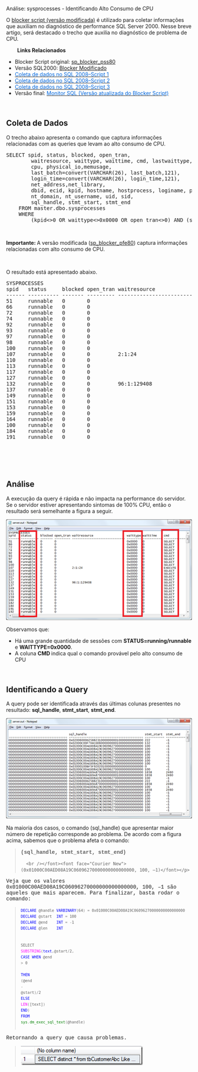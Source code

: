 <a link='https://blogs.msdn.microsoft.com/fcatae/2010/11/01/anlise-sysprocesses-identificando-alto-consumo-de-cpu/'>Análise: sysprocesses - Identificando Alto Consumo de CPU</a>
<p>O <a href="http://blogs.msdn.com/b/fcatae/archive/2010/10/07/lab-sql-blocker-script-2000-performance-lock-e-bloqueios.aspx" target="_blank">blocker script (versão modificada)</a> é utilizado para coletar informações que auxiliam no diagnóstico de performance SQL Server 2000. Nesse breve artigo, será destacado o trecho que auxilia no diagnóstico de problema de CPU.</p>  <p style="padding-left: 30px"><strong>Links Relacionados</strong></p>  <ul>   <li>Blocker Script original: <a href="http://support.microsoft.com/kb/271509/en-us">sp_blocker_pss80</a> </li>    <li>Versão SQL2000: <a href="http://blogs.msdn.com/b/fcatae/archive/2010/10/07/lab-sql-blocker-script-2000-performance-lock-e-bloqueios.aspx">Blocker Modificado</a> </li>    <li><a href="http://blogs.msdn.com/b/fcatae/archive/2010/10/12/coleta-de-dados-no-sql-2008-script-1.aspx"><span style="color: #0066dd">Coleta de dados no SQL 2008–Script 1</span></a>&#160; </li>    <li><a href="http://blogs.msdn.com/b/fcatae/archive/2010/10/12/coleta-de-dados-no-sql-2008-script-2.aspx"><span style="color: #0066dd">Coleta de dados no SQL 2008–Script 2</span></a> </li>    <li><a href="http://blogs.msdn.com/b/fcatae/archive/2010/10/12/coleta-de-dados-no-sql-2008-script-3.aspx"><span style="color: #0066dd">Coleta de dados no SQL 2008–Script 3</span></a> </li>    <li>Versão final: <a href="http://blogs.msdn.com/b/fcatae/p/monitorsql.aspx"><span style="color: #0066dd">Monitor SQL (Versão atualizada do Blocker Script)</span></a> </li> </ul>  <p>&#160;</p>  <h2>Coleta de Dados</h2>  <p>O trecho abaixo apresenta o comando que captura informações relacionadas com as queries que levam ao alto consumo de CPU.</p>  <div id="codeSnippetWrapper">   <pre id="codeSnippet">SELECT spid, status, blocked, open_tran, 
        waitresource, waittype, waittime, cmd, lastwaittype, 
        cpu, physical_io,memusage, 
        last_batch=convert(VARCHAR(26), last_batch,121),
        login_time=convert(VARCHAR(26), login_time,121),
        net_address,net_library, 
        dbid, ecid, kpid, hostname, hostprocess, loginame, program_name, 
        nt_domain, nt_username, uid, sid,
        sql_handle, stmt_start, stmt_end
    FROM master.dbo.sysprocesses
    WHERE 
        (kpid&lt;&gt;0 OR waittype&lt;&gt;0x0000 OR open_tran&lt;&gt;0) AND (spid&gt;50)</pre>

  <br /></div>

<p><strong>Importante: </strong>A versão modificada (<a href="http://blogs.msdn.com/b/fcatae/archive/2010/10/07/lab-sql-blocker-script-2000-performance-lock-e-bloqueios.aspx" target="_blank">sp_blocker_pfe80</a>) captura informações relacionadas com alto consumo de CPU. </p>

<p>&#160;</p>

<p>O resultado está apresentado abaixo.</p>

<div id="codeSnippetWrapper">
  <pre id="codeSnippet">SYSPROCESSES
spid   status     blocked open_tran waitresource                   waittype waittime    cmd              lastwaittype                     cpu         physical_io          memusage    last_batch                 login_time                 net_address  net_library  dbid   ecid   kpid   hostname                         hostprocess loginame                         program_name                                                     nt_domain                        nt_username                      uid    sid                                                                                                                                                                            sql_handle                                 stmt_start  stmt_end
------ ---------- ------- --------- ------------------------------ -------- ----------- ---------------- -------------------------------- ----------- -------------------- ----------- -------------------------- -------------------------- ------------ ------------ ------ ------ ------ -------------------------------- ----------- -------------------------------- ---------------------------------------------------------------- -------------------------------- -------------------------------- ------ ------------------------------------------------------------------------------------------------------------------------------------------------------------------------------ ------------------------------------------ ----------- -----------
51     runnable   0       0                                        0x0000   0           SELECT           WRITELOG                         2046        0                    9           2010-10-13 14:06:27.473    2010-10-13 14:04:08.960    0050569B1E32 TCP/IP       96     0      2856   SRVWEB101                        0           USRAL10                          .Net SqlClient Data Provider                                                                                                       5      0xD394CAAPA4BD0F42A373538079910EBC00000000000000000000000000000000000000000000000000000000000000000000000000000000000000000000000000000000000000000000000000000000000000000000 0x02006000D2588231000000000100000000000000 222         -1
66     runnable   0       0                                        0x0000   0           SELECT                                            144853      14                   8           2010-10-13 14:06:38.083    2010-10-13 12:12:16.693    821BAAD44ACD TCP/IP       30     0      2720   SRVWAP5101                       0           USRWEBA                          .Net SqlClient Data Provider                                                                                                       0      0x6124CCFC79E7224492F77DCBP9512B2700000000000000000000000000000000000000000000000000000000000000000000000000000000000000000000000000000000000000000000000000000000000000000000 0x02000C00F704CD06000000000100000000000000 132         -1
72     runnable   0       0                                        0x0000   0           SELECT                                            3796        0                    15          2010-10-13 14:06:AP.583    2010-10-13 14:02:58.747    00145E7B6D34 TCP/IP       30     0      3584   SRVWAP5101                       19500       USRWEBA                          Internet Information Services                                                                                                      0      0x6124CCFC79E7224492F77DCBP9512B2700000000000000000000000000000000000000000000000000000000000000000000000000000000000000000000000000000000000000000000000000000000000000000000 0x01000C00AED08A19C06096270000000000000000 100         -1
74     runnable   0       0                                        0x0000   0           SELECT                                            10608       0                    14          2010-10-13 14:06:19.740    2010-10-13 13:56:22.163    00145E7B149A TCP/IP       30     0      8004   SRVWAP6102                       45200       USRWEBA                          Internet Information Services                                                                                                      0      0x6124CCFC79E7224492F77DCBP9512B2700000000000000000000000000000000000000000000000000000000000000000000000000000000000000000000000000000000000000000000000000000000000000000000 0x01000C00AED08A19C06096270000000000000000 100         -1
92     runnable   0       0                                        0x0000   0           SELECT                                            4343        0                    15          2010-10-13 14:06:27.300    2010-10-13 14:01:43.840    00145E7B6C82 TCP/IP       30     0      2484   SRVWAP7101                       2916        USRWEBA                          Internet Information Services                                                                                                      0      0x6124CCFC79E7224492F77DCBP9512B2700000000000000000000000000000000000000000000000000000000000000000000000000000000000000000000000000000000000000000000000000000000000000000000 0x01000C00AED08A19C06096270000000000000000 100         -1
93     runnable   0       0                                        0x0000   0           SELECT                                            6501        0                    15          2010-10-13 14:06:AP.690    2010-10-13 14:00:25.470    00145E7B149A TCP/IP       30     0      3032   SRVWAP6102                       45200       USRWEBA                          Internet Information Services                                                                                                      0      0x6124CCFC79E7224492F77DCBP9512B2700000000000000000000000000000000000000000000000000000000000000000000000000000000000000000000000000000000000000000000000000000000000000000000 0x01000C00AED08A19C06096270000000000000000 100         -1
97     runnable   0       0                                        0x0000   0           SELECT                                            8313        0                    15          2010-10-13 14:06:37.473    2010-10-13 13:57:20.AP3    00145E7B149A TCP/IP       30     0      4908   SRVWAP6102                       45200       USRWEBA                          Internet Information Services                                                                                                      0      0x6124CCFC79E7224492F77DCBP9512B2700000000000000000000000000000000000000000000000000000000000000000000000000000000000000000000000000000000000000000000000000000000000000000000 0x01000C00AED08A19C06096270000000000000000 100         -1
98     runnable   0       0                                        0x0000   0           SELECT                                            2795        0                    14          2010-10-13 14:06:39.643    2010-10-13 14:04:20.900    00145E7B6CF1 TCP/IP       30     0      4624   SRVWAP6101                       43468       USRWEBA                          Internet Information Services                                                                                                      0      0x6124CCFC79E7224492F77DCBP9512B2700000000000000000000000000000000000000000000000000000000000000000000000000000000000000000000000000000000000000000000000000000000000000000000 0x01000C00AED08A19C06096270000000000000000 100         -1
100    runnable   0       0                                        0x0000   0           SELECT                                            60AP        0                    15          2010-10-13 14:06:39.847    2010-10-13 14:00:15.890    00145E7B6CF1 TCP/IP       30     0      6520   SRVWAP6101                       43468       USRWEBA                          Internet Information Services                                                                                                      0      0x6124CCFC79E7224492F77DCBP9512B2700000000000000000000000000000000000000000000000000000000000000000000000000000000000000000000000000000000000000000000000000000000000000000000 0x01000C00AED08A19C06096270000000000000000 100         -1
107    runnable   0       0         2:1:24                         0x0000   0           EXECUTE          PAGELATCH_UP                     8782        188                  28          2010-10-13 13:12:01.407    2010-10-13 13:11:22.923    0050569B71EF TCP/IP       1      0      7660   SDEVMM1687                       16720       dbasql5                          Microsoft SQL Server Management Studio - Query                                                                                     1      0x6F703C59090E8647A5EBF0D00C32989000000000000000000000000000000000000000000000000000000000000000000000000000000000000000000000000000000000000000000000000000000000000000000000 0x03000100BF5F9202010000000000000000000000 0           -1
110    runnable   0       0                                        0x0000   0           SELECT                                            9811        0                    20          2010-10-13 14:06:30.350    2010-10-13 13:57:14.100    00145E7B6C82 TCP/IP       30     0      7912   SRVWAP7101                       2916        USRWEBA                          Internet Information Services                                                                                                      0      0x6124CCFC79E7224492F77DCBP9512B2700000000000000000000000000000000000000000000000000000000000000000000000000000000000000000000000000000000000000000000000000000000000000000000 0x01000C00AED08A19C06096270000000000000000 100         -1
113    runnable   0       0                                        0x0000   0           SELECT                                            16316       16                   15          2010-10-13 14:06:40.487    2010-10-13 13:34:37.220    001185C2C8C8 TCP/IP       96     0      2200   SRVW268102                       0           USRAL10                          .Net SqlClient Data Provider                                                                                                       0      0xD394CAAPA4BD0F42A373538079910EBC00000000000000000000000000000000000000000000000000000000000000000000000000000000000000000000000000000000000000000000000000000000000000000000 0x02006000AEB9A870000000000100000000000000 1658        2460
117    runnable   0       0                                        0x0000   0           SELECT                                            7972        3                    13          2010-10-13 14:06:42.207    2010-10-13 13:45:58.997    001185C2C8C8 TCP/IP       96     0      8060   SRVW268102                       0           USRAL10                          .Net SqlClient Data Provider                                                                                                       5      0xD394CAAPA4BD0F42A373538079910EBC00000000000000000000000000000000000000000000000000000000000000000000000000000000000000000000000000000000000000000000000000000000000000000000 0x02006000AEB9A870000000000100000000000000 1658        2460
127    runnable   0       0                                        0x0000   0           SELECT                                            1389        0                    16          2010-10-13 14:06:16.503    2010-10-13 14:05:11.600    00145E7B14F8 TCP/IP       30     0      1788   SRVWAP5102                       36748       USRWEBA                          Internet Information Services                                                                                                      0      0x6124CCFC79E7224492F77DCBP9512B2700000000000000000000000000000000000000000000000000000000000000000000000000000000000000000000000000000000000000000000000000000000000000000000 0x01000C00AED08A19C06096270000000000000000 100         -1
132    runnable   0       0         96:1:129408                    0x0000   0           SELECT           PAGELATCH_KP                     2157        0                    9           2010-10-13 14:06:27.347    2010-10-13 14:06:21.753    001185C2C8C8 TCP/IP       96     0      2AP2   SRVW268102                       0           USRAL10                          .Net SqlClient Data Provider                                                                                                       5      0xD394CAAPA4BD0F42A373538079910EBC00000000000000000000000000000000000000000000000000000000000000000000000000000000000000000000000000000000000000000000000000000000000000000000 0x02006000D2588231000000000100000000000000 222         -1
137    runnable   0       0                                        0x0000   0           SELECT                                            22627       7                    22          2010-10-13 14:06:39.660    2010-10-13 13:14:42.947    0050569B1E32 TCP/IP       96     0      7428   SRVWEB101                        0           USRAL10                          .Net SqlClient Data Provider                                                                                                       0      0xD394CAAPA4BD0F42A373538079910EBC00000000000000000000000000000000000000000000000000000000000000000000000000000000000000000000000000000000000000000000000000000000000000000000 0x02006000AEB9A870000000000100000000000000 1658        2460
149    runnable   0       0                                        0x0000   0           SELECT                                            7826        0                    15          2010-10-13 14:06:14.630    2010-10-13 13:59:16.5AP    00145E7B6C82 TCP/IP       30     0      4588   SRVWAP7101                       2916        USRWEBA                          Internet Information Services                                                                                                      0      0x6124CCFC79E7224492F77DCBP9512B2700000000000000000000000000000000000000000000000000000000000000000000000000000000000000000000000000000000000000000000000000000000000000000000 0x01000C00AED08A19C06096270000000000000000 100         -1
151    runnable   0       0                                        0x0000   0           SELECT           NETWORKIO                        4955        0                    14          2010-10-13 14:06:39.893    2010-10-13 13:46:45.400    001185C2C8C8 TCP/IP       96     0      6176   SRVW268102                       0           USRAL10                          .Net SqlClient Data Provider                                                                                                       0      0xD394CAAPA4BD0F42A373538079910EBC00000000000000000000000000000000000000000000000000000000000000000000000000000000000000000000000000000000000000000000000000000000000000000000 0x02006000AEB9A870000000000100000000000000 1658        2460
153    runnable   0       0                                        0x0000   0           SELECT                                            5955        0                    15          2010-10-13 14:06:30.927    2010-10-13 14:00:25.313    00145E7B6C82 TCP/IP       30     0      6324   SRVWAP7101                       2916        USRWEBA                          Internet Information Services                                                                                                      0      0x6124CCFC79E7224492F77DCBP9512B2700000000000000000000000000000000000000000000000000000000000000000000000000000000000000000000000000000000000000000000000000000000000000000000 0x01000C00AED08A19C06096270000000000000000 100         -1
159    runnable   0       0                                        0x0000   0           SELECT                                            7826        0                    15          2010-10-13 14:06:36.490    2010-10-13 13:59:35.410    00145E7B6D34 TCP/IP       30     0      5396   SRVWAP5101                       19500       USRWEBA                          Internet Information Services                                                                                                      0      0x6124CCFC79E7224492F77DCBP9512B2700000000000000000000000000000000000000000000000000000000000000000000000000000000000000000000000000000000000000000000000000000000000000000000 0x01000C00AED08A19C06096270000000000000000 100         -1
164    runnable   0       0                                        0x0000   0           SELECT                                            2329        0                    15          2010-10-13 14:06:39.770    2010-10-13 14:04:31.803    00145E7B14F8 TCP/IP       30     0      6476   SRVWAP5102                       36748       USRWEBA                          Internet Information Services                                                                                                      0      0x6124CCFC79E7224492F77DCBP9512B2700000000000000000000000000000000000000000000000000000000000000000000000000000000000000000000000000000000000000000000000000000000000000000000 0x01000C00AED08A19C06096270000000000000000 100         -1
100    runnable   0       0                                        0x0000   0           SELECT                                            250         0                    15          1900-01-01 00:00:00.000    2010-10-13 14:06:30.020    00145E7B6CF1 TCP/IP       30     0      6384   SRVWAP6101                       43468       USRWEBA                          Internet Information Services                                                                                                      0      0x6124CCFC79E7224492F77DCBP9512B2700000000000000000000000000000000000000000000000000000000000000000000000000000000000000000000000000000000000000000000000000000000000000000000 0x01000C00AED08A19C06096270000000000000000 100         -1
184    runnable   0       0                                        0x0000   0           SELECT                                            796         0                    15          2010-10-13 14:06:27.050    2010-10-13 14:05:48.193    00145E7B149A TCP/IP       30     0      7748   SRVWAP6102                       45200       USRWEBA                          Internet Information Services                                                                                                      0      0x6124CCFC79E7224492F77DCBP9512B2700000000000000000000000000000000000000000000000000000000000000000000000000000000000000000000000000000000000000000000000000000000000000000000 0x01000C00AED08A19C06096270000000000000000 100         -1
191    runnable   0       0                                        0x0000   0           SELECT                                            8140        0                    14          2010-10-13 14:06:36.160    2010-10-13 13:58:47.283    00145E7B14F8 TCP/IP       30     0      5000   SRVWAP5102                       36748       USRWEBA                          Internet Information Services                                                                                                      0      0x6124CCFC79E7224492F77DCBP9512B2700000000000000000000000000000000000000000000000000000000000000000000000000000000000000000000000000000000000000000000000000000000000000000000 0x01000C00AED08A19C06096270000000000000000 100         -1
  <br /></pre>
</div>

<p>&#160;</p>

<p>&#160;</p>

<h2>Análise</h2>

<p>A execução da query é rápida e não impacta na performance do servidor. Se o servidor estiver apresentando sintomas de 100% CPU, então o resultado será semelhante a figura a seguir.</p>

<p><a href="images\5340.image_59A0B2AD.png"><img style="border-right-width: 0px;padding-left: 0px;padding-right: 0px;border-top-width: 0px;border-bottom-width: 0px;border-left-width: 0px;padding-top: 0px" title="image" border="0" alt="image" src="images\4657.image_thumb_1609018B.png" width="514" height="272" /></a></p>

<p>Observamos que:</p>

<ul>
  <li>Há uma grande quantidade de sessões com <strong>STATUS=running/runnable </strong>e <strong>WAITTYPE=0x0000</strong>. </li>

  <li>A coluna <strong>CMD </strong>indica qual o comando provável pelo alto consumo de CPU </li>
</ul>

<p>&#160;</p>

<h2>Identificando a Query</h2>

<p>A query pode ser identificada através das últimas colunas presentes no resultado: <strong>sql_handle</strong>, <strong>stmt_start</strong>, <strong>stmt_end</strong>.</p>

<p><a href="images\1033.image_0BF46060.png"><img style="border-right-width: 0px;padding-left: 0px;padding-right: 0px;border-top-width: 0px;border-bottom-width: 0px;border-left-width: 0px;padding-top: 0px" title="image" border="0" alt="image" src="images\5756.image_thumb_303944E2.png" width="512" height="271" /></a></p>

<p>Na maioria dos casos, o comando (sql_handle) que apresentar maior número de repetição corresponde ao problema. De acordo com a figura acima, sabemos que o problema afeta o comando:</p>

<blockquote>
  <p><font face="Courier New"><strong>(sql_handle, stmt_start, stmt_end)</strong> 

      <br /></font><font face="Courier New">(0x01000C00AED08A19C06096270000000000000000, 100, –1)</font></p>
</blockquote>

<p>Veja que os valores 0x01000C00AED08A19C06096270000000000000000, 100, –1 são aqueles que mais aparecem. Para finalizar, basta rodar o comando:</p>

<blockquote>
  <pre class="code"><font size="1"><span style="color: blue">DECLARE </span>@handle <span style="color: blue">VARBINARY</span><span style="color: gray">(</span>64<span style="color: gray">) = </span>0x01000C00AED08A19C06096270000000000000000
<span style="color: blue">DECLARE </span>@start  <span style="color: blue">INT </span><span style="color: gray">= </span>100
<span style="color: blue">DECLARE </span>@end    <span style="color: blue">INT </span><span style="color: gray">= -</span>1
<span style="color: blue">DECLARE </span>@len    </font><font size="1"><span style="color: blue">INT
                        
SELECT </span><span style="color: magenta">SUBSTRING</span><span style="color: gray">(</span><span style="color: blue">text</span><span style="color: gray">,</span>@start<span style="color: gray">/</span>2</font><font size="1"><span style="color: gray">,
            </span><span style="color: blue">CASE WHEN </span>@end <span style="color: gray">&gt; </span>0    
                <span style="color: blue">THEN  </span><span style="color: gray">(</span>@end <span style="color: gray">- </span>@start<span style="color: gray">)/</span>2
                <span style="color: blue">ELSE  </span><span style="color: magenta">LEN</span><span style="color: gray">(</span>[text]</font><font size="1"><span style="color: gray">) 
            </span><span style="color: blue">END</span></font><font size="1"><span style="color: gray">) 
</span><span style="color: blue">FROM </span><span style="color: green">sys</span><span style="color: gray">.</span><span style="color: green">dm_exec_sql_text</span><span style="color: gray">(</span>@handle</font><span style="color: gray"><font size="1">)
</font></span></pre>
</blockquote>

<p>Retornando a query que causa problemas.</p>

<blockquote>
  <p><a href="images\0363.image_3D6FA828.png"><img style="border-bottom: 0px;border-left: 0px;padding-left: 0px;padding-right: 0px;border-top: 0px;border-right: 0px;padding-top: 0px" title="image" border="0" alt="image" src="images\6646.image_thumb_3D037533.png" width="331" height="52" /></a></p></blockquote>
